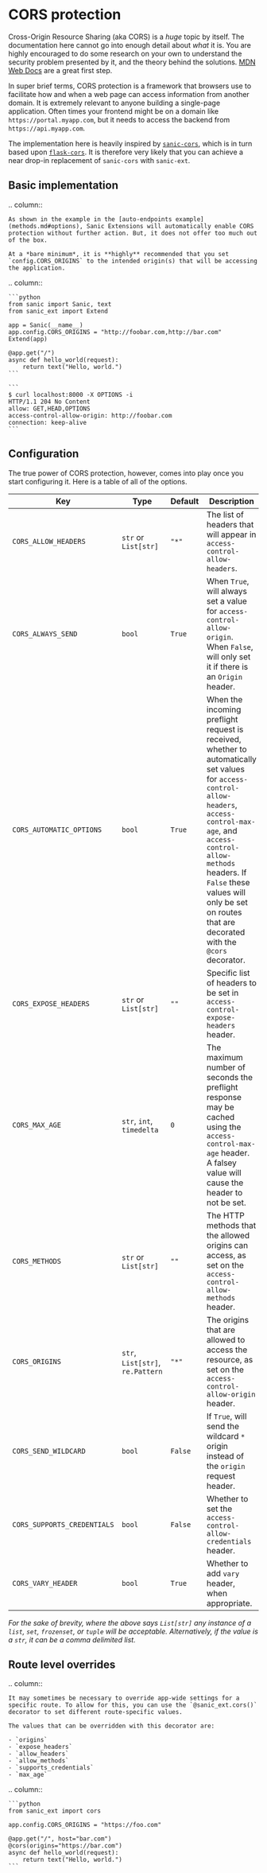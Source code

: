 # CORS protection

Cross-Origin Resource Sharing (aka CORS) is a *huge* topic by itself. The documentation here cannot go into enough detail about *what* it is. You are highly encouraged to do some research on your own to understand the security problem presented by it, and the theory behind the solutions. [MDN Web Docs](https://developer.mozilla.org/en-US/docs/Web/HTTP/CORS) are a great first step.

In super brief terms, CORS protection is a framework that browsers use to facilitate how and when a web page can access information from another domain. It is extremely relevant to anyone building a single-page application. Often times your frontend might be on a domain like `https://portal.myapp.com`, but it needs to access the backend from `https://api.myapp.com`.

The implementation here is heavily inspired by [`sanic-cors`](https://github.com/ashleysommer/sanic-cors), which is in turn based upon [`flask-cors`](https://github.com/corydolphin/flask-cors). It is therefore very likely that you can achieve a near drop-in replacement of `sanic-cors` with `sanic-ext`.

## Basic implementation

.. column::

    As shown in the example in the [auto-endpoints example](methods.md#options), Sanic Extensions will automatically enable CORS protection without further action. But, it does not offer too much out of the box.

    At a *bare minimum*, it is **highly** recommended that you set `config.CORS_ORIGINS` to the intended origin(s) that will be accessing the application.

.. column::

    ```python
    from sanic import Sanic, text
    from sanic_ext import Extend

    app = Sanic(__name__)
    app.config.CORS_ORIGINS = "http://foobar.com,http://bar.com"
    Extend(app)

    @app.get("/")
    async def hello_world(request):
        return text("Hello, world.")
    ```

    ```
    $ curl localhost:8000 -X OPTIONS -i
    HTTP/1.1 204 No Content
    allow: GET,HEAD,OPTIONS
    access-control-allow-origin: http://foobar.com
    connection: keep-alive
    ```

## Configuration

The true power of CORS protection, however, comes into play once you start configuring it. Here is a table of all of the options.

| Key | Type | Default| Description |
|--|--|--|--|
| `CORS_ALLOW_HEADERS` | `str` or `List[str]` | `"*"` | The list of headers that will appear in `access-control-allow-headers`. |
| `CORS_ALWAYS_SEND` | `bool` | `True` | When `True`, will always set a value for `access-control-allow-origin`. When `False`, will only set it if there is an `Origin` header. |
| `CORS_AUTOMATIC_OPTIONS` | `bool` | `True` | When the incoming preflight request is received, whether to automatically set values for `access-control-allow-headers`, `access-control-max-age`, and `access-control-allow-methods` headers. If `False` these values will only be set on routes that are decorated with the `@cors` decorator. |
| `CORS_EXPOSE_HEADERS` | `str` or `List[str]` | `""` | Specific list of headers to be set in `access-control-expose-headers` header. |
| `CORS_MAX_AGE` | `str`, `int`, `timedelta` | `0` | The maximum number of seconds the preflight response may be cached using the `access-control-max-age` header. A falsey value will cause the header to not be set. |
| `CORS_METHODS` | `str` or `List[str]` | `""` | The HTTP methods that the allowed origins can access, as set on the `access-control-allow-methods` header. |
| `CORS_ORIGINS` | `str`, `List[str]`, `re.Pattern` | `"*"` | The origins that are allowed to access the resource, as set on the `access-control-allow-origin` header. |
| `CORS_SEND_WILDCARD` | `bool` | `False` | If `True`, will send the wildcard `*` origin instead of the `origin` request header. |
| `CORS_SUPPORTS_CREDENTIALS` | `bool` | `False` | Whether to set the `access-control-allow-credentials` header. |
| `CORS_VARY_HEADER` | `bool` | `True` | Whether to add `vary` header, when appropriate. |

*For the sake of brevity, where the above says `List[str]` any instance of a `list`, `set`, `frozenset`, or `tuple` will be acceptable. Alternatively, if the value is a `str`, it can be a comma delimited list.*

## Route level overrides

.. column::

    It may sometimes be necessary to override app-wide settings for a specific route. To allow for this, you can use the `@sanic_ext.cors()` decorator to set different route-specific values.

    The values that can be overridden with this decorator are:

    - `origins`
    - `expose_headers`
    - `allow_headers`
    - `allow_methods`
    - `supports_credentials`
    - `max_age`

.. column::

    ```python
    from sanic_ext import cors

    app.config.CORS_ORIGINS = "https://foo.com"

    @app.get("/", host="bar.com")
    @cors(origins="https://bar.com")
    async def hello_world(request):
        return text("Hello, world.")
    ```

